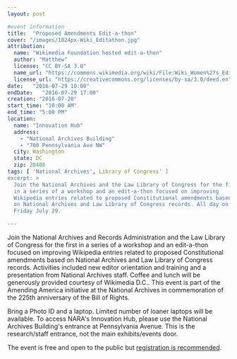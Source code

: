 ```yaml
---
layout: post

#event information
title:  "Proposed Amendments Edit-a-thon"
cover: "/images/1024px-Wiki_Editathon.jpg"
attribution:
  name: "Wikimedia Foundation hosted edit-a-thon"
  author: "Matthew"
  license: "CC BY-SA 3.0"
  name_url: "https://commons.wikimedia.org/wiki/File:Wiki_Women%27s_Edit-a-thon-1.jpg"
  license_url: "https://creativecommons.org/licenses/by-sa/3.0/deed.en"
date:   "2016-07-29 10:00"
endDate:   "2016-07-29 17:00"
creation: "2016-07-20"
start_time: "10:00 AM"
end_time: "5:00 PM"
location:
  name: "Innovation Hub"
  address:
    - "National Archives Building"
    - "700 Pennsylvania Ave NW"    
  city: Washington
  state: DC
  zip: 20408
tags: [ 'National Archives', Library of Congress' ]
excerpt: >
  Join the National Archives and the Law Library of Congress for the first
  in a series of a workshop and an edit-a-thon focused on improving
  Wikipedia entries related to proposed Constitutional amendments based
  on National Archives and Law Library of Congress records. All day on
  Friday July 29.

---
```


Join the National Archives and Records Administration and the Law Library of
Congress for the first in a series of a workshop and an edit-a-thon focused on
improving Wikipedia entries related to proposed Constitutional amendments based
on National Archives and Law Library of Congress records. Activities included
new editor orientation and training and a presentation from National Archives
staff. Coffee and lunch will be generously provided courtesy of Wikimedia D.C..
This event is part of the Amending America initiative at the National
Archives in commemoration of the 225th anniversary of the Bill of Rights.

Bring a Photo ID and a laptop. Limited number of loaner laptops will be
available. To access NARA's Innovation Hub, please use the National Archives
Building's entrance at Pennsylvania Avenue. This is the research/staff entrance,
not the main exhibits/events door.

The event is free and open to the public but [registration is recommended](https://en.wikipedia.org/wiki/Wikipedia:Meetup/DC/ProposedAmendments).
